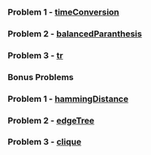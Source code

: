 
### Problem 1 - [timeConversion](https://github.com/WomenWhoCodeNYC/Algorithms/blob/master/challenges/timeConversion/timeConversion.md)

### Problem 2 - [balancedParanthesis](https://github.com/WomenWhoCodeNYC/Algorithms/blob/master/challenges/balancedParentheses/balancedParentheses.md)
### Problem 3 - [tr](https://github.com/WomenWhoCodeNYC/Algorithms/blob/master/challenges/tr/tr.md)

### Bonus Problems 
### Problem 1 - [hammingDistance](https://github.com/WomenWhoCodeNYC/Algorithms/blob/master/challenges/hammingDistance/hammingDistance.md)
### Problem 2 - [edgeTree](https://github.com/WomenWhoCodeNYC/Algorithms/blob/master/challenges/edgeTree/edgeTree.md)
### Problem 3 - [clique](https://github.com/WomenWhoCodeNYC/Algorithms/blob/master/challenges/clique/clique.md)
